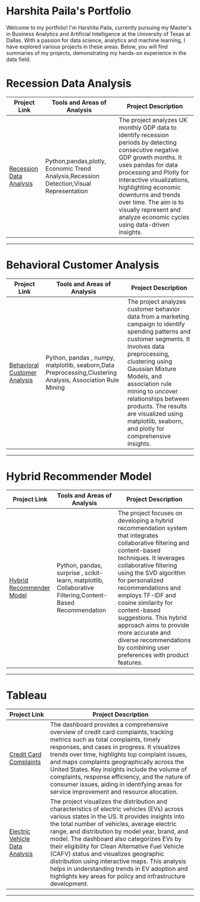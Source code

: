 #  Harshita Paila's Portfolio

Welcome to my portfolio! I'm Harshita Paila, currently pursuing my Master's in Business Analytics and Artificial Intelligence at the University of Texas at Dallas. With a passion for data science, analytics and machine learning,  I have explored various projects in these areas. Below, you will find summaries of my projects, demonstrating my hands-on experience in the data field. 



# Recession Data Analysis

| Project Link | Tools and Areas of Analysis | Project Description | 
|---|---|---|
| [Recession Data Analysis](https://github.com/harshitapaila03/Recession-Analysis) | Python,pandas,plotly, Economic Trend Analysis,Recession Detection,Visual Representation| The project analyzes UK monthly GDP data to identify recession periods by detecting consecutive negative GDP growth months. It uses pandas for data processing and Plotly for interactive visualizations, highlighting economic downturns and trends over time. The aim is to visually represent and analyze economic cycles using data-driven insights. |


***

# Behavioral Customer Analysis 

| Project Link | Tools and Areas of Analysis| Project Description | 
|---|---|---|
| [Behavioral Customer Analysis](https://github.com/harshitapaila03/Behavioral-Customer-Analysis) | Python, pandas , numpy, matplotlib, seaborn,Data Preprocessing,Clustering Analysis, Association Rule Mining|The project analyzes customer behavior data from a marketing campaign to identify spending patterns and customer segments. It involves data preprocessing, clustering using Gaussian Mixture Models, and association rule mining to uncover relationships between products. The results are visualized using matplotlib, seaborn, and plotly for comprehensive insights.  | 


***

# Hybrid Recommender Model

| Project Link | Tools and Areas of Analysis | Project Description |
|---|---|---|
| [Hybrid Recommender Model](https://github.com/harshitapaila03/Hybrid-Recommender-Model) |Python, pandas, surprise , scikit-learn, matplotlib, Collaborative Filtering,Content-Based Recommendation | The project focuses on developing a hybrid recommendation system that integrates collaborative filtering and content-based techniques. It leverages collaborative filtering using the SVD algorithm for personalized recommendations and employs TF-IDF and cosine similarity for content-based suggestions. This hybrid approach aims to provide more accurate and diverse recommendations by combining user preferences with product features. |


***

# Tableau
| Project Link | Project Description |
|---|---|
| [Credit Card Complaints](https://github.com/harshitapaila03/Credit-Card) | The dashboard provides a comprehensive overview of credit card complaints, tracking metrics such as total complaints, timely responses, and cases in progress. It visualizes trends over time, highlights top complaint issues, and maps complaints geographically across the United States. Key insights include the volume of complaints, response efficiency, and the nature of consumer issues, aiding in identifying areas for service improvement and resource allocation. |
| [Electric Vehicle Data Analysis](https://github.com/harshitapaila03/Electric-Vehicle-Data-Analysis/blob/main/README.md) |  The project visualizes the distribution and characteristics of electric vehicles (EVs) across various states in the US. It provides insights into the total number of vehicles, average electric range, and distribution by model year, brand, and model. The dashboard also categorizes EVs by their eligibility for Clean Alternative Fuel Vehicle (CAFV) status and visualizes geographic distribution using interactive maps. This analysis helps in understanding trends in EV adoption and highlights key areas for policy and infrastructure development.


***


